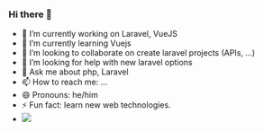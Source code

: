 ### Hi there 👋


- 🔭 I’m currently working on Laravel, VueJS
- 🌱 I’m currently learning Vuejs
- 👯 I’m looking to collaborate on create laravel projects (APIs, ...)
- 🤔 I’m looking for help with new laravel options
- 💬 Ask me about php, Laravel
- 📫 How to reach me: ...
- 😄 Pronouns: he/him
- ⚡ Fun fact: learn new web technologies.
- ![](https://komarev.com/ghpvc/?username=AissamYekhlef&color=green)


<!-- 

🏡 [website][website] **|** 
🐦 [twitter][twitter] **|** 
🐦 [facebook][facebook] **|** 
📺 [youtube][youtube] **|** 
📷 [instagram][instagram] **|** 
👔 [linkedin][linkedin]

[website]: https://mobidal.com
[twitter]: https://twitter.com/mobidal1
[facebook]: https://facebook.com/mobidal
[youtube]: https://www.youtube.com/results?search_query=mobidal&page=&utm_source=opensearch
[instagram]: https://instagram.com/mobidaldotcom
[linkedin]: https://linkedin.com/in/mobidal

-->
